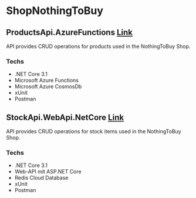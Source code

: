 # ShopNothingToBuy

## ProductsApi.AzureFunctions [Link](ProductsApi.AzureFunctions)

API provides CRUD operations for products used in the NothingToBuy Shop.

### Techs
- .NET Core 3.1
- Microsoft Azure Functions
- Microsoft Azure CosmosDb
- xUnit
- Postman

## StockApi.WebApi.NetCore [Link](StockApi.WebApi.NetCore)

API provides CRUD operations for stock items used in the NothingToBuy Shop.

### Techs
- .NET Core 3.1
- Web-API mit ASP.NET Core
- Redis Cloud Database
- xUnit
- Postman